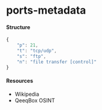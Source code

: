 # ports-metadata

#### Structure
```js
{
    "p": 21,
    "t": "tcp/udp",
    "s": "ftp",
    "n": "file transfer [control]"
}
```
#### Resources
- Wikipedia
- QeeqBox OSINT
